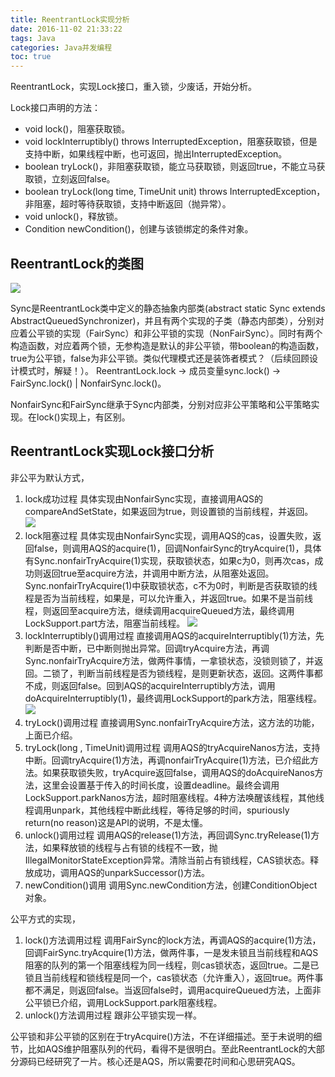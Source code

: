 ```yaml
---
title: ReentrantLock实现分析
date: 2016-11-02 21:33:22
tags: Java
categories: Java并发编程
toc: true
---
```


ReentrantLock，实现Lock接口，重入锁，少废话，开始分析。

Lock接口声明的方法：
- void lock()，阻塞获取锁。
- void lockInterruptibly() throws InterruptedException，阻塞获取锁，但是支持中断，如果线程中断，也可返回，抛出InterruptedException。
- boolean tryLock()，非阻塞获取锁，能立马获取锁，则返回true，不能立马获取锁，立刻返回false。
- boolean tryLock(long time, TimeUnit unit) throws InterruptedException，非阻塞，超时等待获取锁，支持中断返回（抛异常）。
- void unlock()，释放锁。
- Condition newCondition()，创建与该锁绑定的条件对象。

## ReentrantLock的类图

![](http://photos.zhangzemiao.com/blog_reentrant1.jpg)

Sync是ReentrantLock类中定义的静态抽象内部类(abstract static Sync extends AbstractQueuedSynchronizer)，并且有两个实现的子类（静态内部类），分别对应着公平锁的实现（FairSync）和非公平锁的实现（NonFairSync）。同时有两个构造函数，对应着两个锁，无参构造是默认的非公平锁，带boolean的构造函数，true为公平锁，false为非公平锁。类似代理模式还是装饰者模式？（后续回顾设计模式时，解疑！）。
ReentrantLock.lock -> 成员变量sync.lock() -> FairSync.lock() | NonfairSync.lock()。

NonfairSync和FairSync继承于Sync内部类，分别对应非公平策略和公平策略实现。在lock()实现上，有区别。

## ReentrantLock实现Lock接口分析

非公平为默认方式，
1. lock成功过程
具体实现由NonfairSync实现，直接调用AQS的compareAndSetState，如果返回为true，则设置锁的当前线程，并返回。
![](http://photos.zhangzemiao.com/blog_reentrant2.jpg)
2. lock阻塞过程
具体实现由NonfairSync实现，调用AQS的cas，设置失败，返回false，则调用AQS的acquire(1)，回调NonfairSync的tryAcquire(1)，具体有Sync.nonfairTryAcquire(1)实现，获取锁状态，如果c为0，则再次cas，成功则返回true至acquire方法，并调用中断方法，从阻塞处返回。Sync.nonfairTryAcquire(1)中获取锁状态，c不为0时，判断是否获取锁的线程是否为当前线程，如果是，可以允许重入，并返回true。如果不是当前线程，则返回至acquire方法，继续调用acquireQueued方法，最终调用LockSupport.part方法，阻塞当前线程。
![](http://photos.zhangzemiao.com/blog_reentrant3.jpg)
3. lockInterruptibly()调用过程
直接调用AQS的acquireInterruptibly(1)方法，先判断是否中断，已中断则抛出异常。回调tryAcquire方法，再调Sync.nonfairTryAcquire方法，做两件事情，一拿锁状态，没锁则锁了，并返回。二锁了，判断当前线程是否为锁线程，是则更新状态，返回。这两件事都不成，则返回false。回到AQS的acquireInterruptibly方法，调用doAcquireInterruptibly(1)，最终调用LockSupport的park方法，阻塞线程。
![](http://photos.zhangzemiao.com/blog_reentrant4.jpg)
4. tryLock()调用过程
直接调用Sync.nonfairTryAcquire方法，这方法的功能，上面已介绍。
5. tryLock(long , TimeUnit)调用过程
调用AQS的tryAcquireNanos方法，支持中断。回调tryAcquire(1)方法，再调nonfairTryAcquire(1)方法，已介绍此方法。如果获取锁失败，tryAcquire返回false，调用AQS的doAcquireNanos方法，这里会设置基于传入的时间长度，设置deadline。最终会调用LockSupport.parkNanos方法，超时阻塞线程。4种方法唤醒该线程，其他线程调用unpark，其他线程中断此线程，等待足够的时间，spuriously return(no reason)这是API的说明，不是太懂。
6. unlock()调用过程
调用AQS的release(1)方法，再回调Sync.tryRelease(1)方法，如果释放锁的线程与占有锁的线程不一致，抛IllegalMonitorStateException异常。清除当前占有锁线程，CAS锁状态。释放成功，调用AQS的unparkSuccessor()方法。
7. newCondition()调用
调用Sync.newCondition方法，创建ConditionObject对象。

公平方式的实现，
1. lock()方法调用过程
调用FairSync的lock方法，再调AQS的acquire(1)方法，回调FairSync.tryAcquire(1)方法，做两件事，一是发未锁且当前线程和AQS阻塞的队列的第一个阻塞线程为同一线程，则cas锁状态，返回true。二是已锁且当前线程和锁线程是同一个，cas锁状态（允许重入），返回true。两件事都不满足，则返回false。当返回false时，调用acquireQueued方法，上面非公平锁已介绍，调用LockSupport.park阻塞线程。
2. unlock()方法调用过程
跟非公平锁实现一样。

公平锁和非公平锁的区别在于tryAcquire()方法，不在详细描述。至于未说明的细节，比如AQS维护阻塞队列的代码，看得不是很明白。至此ReentrantLock的大部分源码已经研究了一片。核心还是AQS，所以需要花时间和心思研究AQS。



